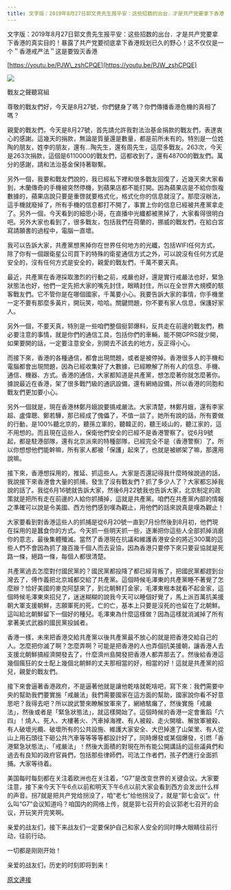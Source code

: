 ```yaml
---
title: 文字版：2019年8月27日郭文贵先生报平安：这些招数的出台．才是共产党要拿下香港的真实目的！暴露了共产党要彻底拿下香港规划已久的野心！这不仅仅是一个＂香港戒严法＂这是要毁灭香港
---
```


文字版：2019年8月27日郭文贵先生报平安：这些招数的出台．才是共产党要拿下香港的真实目的！暴露了共产党要彻底拿下香港规划已久的野心！这不仅仅是一个＂香港戒严法＂这是要毁灭香港

[https://youtu.be/PJW\_zshCPQE](https://youtu.be/PJW_zshCPQE)

[![](https://1.bp.blogspot.com/-dGo6BPNNIB8/XW94rxUWH-I/AAAAAAAAB-Y/Uq47UUP-WKYS8v8PiSdBVYp-an0ioUzZQCLcBGAs/s400/111.PNG)](https://1.bp.blogspot.com/-dGo6BPNNIB8/XW94rxUWH-I/AAAAAAAAB-Y/Uq47UUP-WKYS8v8PiSdBVYp-an0ioUzZQCLcBGAs/s1600/111.PNG)


戰友之聲聽寫組


尊敬的戰友們好，今天是8月27號，你們健身了嗎？你們傳播香港危機的真相了嗎？

親愛的戰友們，今天是8月27號，首先請允許我對法治基金捐款的戰友們，表達衷心的感謝。這幾天的捐款，無論是質量還是數量，都是前所未有的。特別是一位姓陶的朋友，姓李的朋友，還有…陶先生，還有周先生，這麼多戰友。263次，今天是263次捐款，這個是6110000的戰友們，這都收到了，還有48700的戰友們。萬分的感謝，請和法治基金保持著聯繫。

另外一個，我要和戰友們說的，我已經私下裡和很多戰友回復了，近幾天來大家看到，木蘭傳奇的手機被突然停機，到蘋果店都不能打開。因為蘋果店是不給你恢複數據的，蘋果店說只要是重啓就要格式化，格式化你的信息就沒了。那麼沒辦法，這手機就廢掉了，所有手機的信息都打不開了，事實上你的信息已經被共產黨拿走了。另外一個，今天看到的細思小哥，在直播中光纖都被黑掉了，大家看得很明白吧。另外大家也看到了，很多戰友，包括我們在荷蘭的，挪威的戰友們，在給白宮寫請願書的過程中，電腦一直壞。

我可以告訴大家，共產黨想黑掉你在世界任何地方的光纖，包括WIFI任何方式，除了你有一個跟衛星公司買下的特殊的衛星通信方式之外，可以說沒有任何方式是安全的，沒有任何方式是安全的，親愛的戰友們，千萬不要天真。

最近，共產黨在香港採取激烈的行動之前，戒嚴也好，還是實行戒嚴法也好，緊急狀態法也好，他們一定先把大家的嘴先封住，眼睛封住，所以在全世界大規模的駭客戰友們。它不管你是在哪個國家，千萬要小心。我要告訴大家的事情，你手機里一定不要有那麼多黃片，開玩笑，哈哈。關鍵問題，你不要有家人信息，保護好家人。

另外一個，不要天真，特別是一些咱們整個挺郭爆料，反共走在前邊的戰友們，務必要注意的事情，就是你們的通信工具，包括你們的車輛，能不開GPRS就少開，如果要開的話，一定要注意安全，別開去不該去的地方，反正得小心。

而接下來，香港的各種通信，都會出現問題，或者是被停掉。香港很多人的手機和電腦都會出現問題，因為已經收集好了大數據，已經瞭解了所有人的信息、手機、通信、機器、方式。香港的通信，大家都知道是共產黨，想怎麼著你就怎麼著你。據說最近在香港，架了很多戰鬥級的通訊設備，還有網絡設備，所以香港的同胞和戰友們更加要小心。

另外一個就是，現在香港林鄭月娥說要搞戒嚴法。大家清楚，林鄭月娥，還有李家超、盧偉聰、鄭若驊，那已經成了傀儡了，不值一談了。她所有說的話，所有要做的行動，是100%聽北京的，聽孫立軍的，聽韓正的，聽王岐山的，聽江家的，這不用想的。而且現在這些人，保衛他們安全的已經不是香港警察了。從6月9號起，都是駐港部隊，還有北京派來的特種部隊，已經完全不是（香港警察）了。所以你想想他們能幹嘛，所有家人都被「保護」起來了，也就是被綁架了嘛，那還用說嘛。

接下來，香港想採用的，推延、抓這些人。大家是否還記得我什麼時候說過的話，我說接下來香港會大量的抓捕，發生了沒有戰友們？抓了多少人了？大家都忘掉我說的話了。我從6月16號就告訴大家，然後6月22號我也告訴大家，北京制定的政策就是把所有走在前邊的人給你抓捕掉，這就是共產黨。咱們在共產黨內部的情報之準確可以說是令美國、西方他們感到嘆為觀止，用他們的話來說真是嘆為觀止！

大家要看到對香港這些人的抓捕是從6月20號一直到7月份然後到8月初，他們現在採用的是蠶食你的方式。今天抓一些明天抓一些，逐漸把你這些人全部抓掉消磨你的意志，最後集體殲滅。當然了香港現在抗議和維護香港安全的將近300萬的這些人們不會因為抓了幾百幾千個人而去妥協，因為香港只要停下來只要妥協就是死路一條，絕路一條，每個人都很清楚。

共產黨過去怎麼對付國民黨的？國民黨都投降了都已經背叛了，把國民黨都趕到台灣去了，傅作義把北京城都交給了共產黨。這個時候毛澤東的共產黨睡不著覺了怎麼辦？恰好美國的麥克阿瑟來了，到北朝鮮打金家，毛澤東根本就看不起金家，這個時候毛澤東來招兒了，迷迷糊糊的說我今天可以睡個好覺了，馬上派百萬抗美援朝大軍支援朝鮮，志願軍死的死，亡的亡，基本上只要是沒死的也留在了北朝鮮。這叫給北朝鮮留下一個好的種兒。毛澤東為什麼這樣做？因為這樣就消滅掉了所有拿著美式武器的國民黨投誠者。

香港一樣，未來把香港交給共產黨以後共產黨最不放心的就是把香港交給自己的人。怎麼把你滅了啊？怎麼弄啊？可能是把香港的人也弄個抗美援朝，讓香港人去支援北朝鮮搞經濟開發去了，什麼濟州島開發把香港人都弄那去了。然後給香港這幾個瘋狂的女士配上幾個北朝鮮的丈夫那相當的好，相當的好！這就是共產黨的招兒，親愛的戰友們。

接下來會逼著香港政府，不是逼著他就是讓他乾啥就乾啥吧，寫下來：我們需要中央的幫助我們要實施「戒嚴法」我們需要國家在這方面的幫助，國家說你看不好意思吧？我得去吧？所以說武警來瞭解放軍來了，網絡駭癱了，然後實施「戒嚴法」，然後或者是「緊急狀態法」，就這樣開始了。這個時候的香港一定會重蹈「六四」！燒人、死人、大樓著火、汽車掉海裡、有人被殺、走火開槍、解放軍被殺、有人破壞光纜、破壞所有的公共設施、維護大家安全、大巴掉進了山架里、有人從山上用石頭往下砸公共汽車等等等等都設計好了，同時爆發或某個爆發，引燃「香港緊急狀態法」、「戒嚴法」！然後大面積的對現在所有能公開講話的這些議員們和過去有良知的政府官員們，包括那些律師們，司法工作者們，孩子們進行全面抓捕。大家等待着。

美国每时每刻都在关注着欧洲也在关注着，“G7”是改变世界的关键会议。大家要注意，接下来今天下午6点以前和明天下午6点以前大家会看到西方会发出什么样的声音。拐7就是把共产党给拐没了，咱“老七”给他拐没了，就是“郭七会议”。什么叫“G7”会议知道吗？咱国内的网络上传，就是郭七召开的会议郭老七召开的会议，开玩笑开完笑啊。

亲爱的战友们，接下来战友们一定要保护自己和家人安全的同时睁大眼睛往前行动，往前行动。

一切都是刚刚开始！

亲爱的战友们，历史的时刻即将到来！

[原文連接](http://littleantvoice.blogspot.com/2019/09/2019827.html)